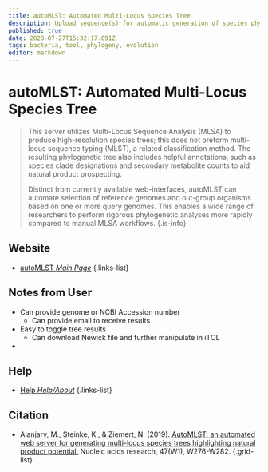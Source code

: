 ```yaml
---
title: autoMLST: Automated Multi-Locus Species Tree
description: Upload sequence(s) for automatic generation of species phylogeny with reference organisms.
published: true
date: 2020-07-27T15:32:17.691Z
tags: bacteria, tool, phylogeny, evolution
editor: markdown
---
```


# autoMLST: Automated Multi-Locus Species Tree

> This server utilizes Multi-Locus Sequence Analysis (MLSA) to produce high-resolution species trees; this does not preform multi-locus sequence typing (MLST), a related classification method. The resulting phylogenetic tree also includes helpful annotations, such as species clade designations and secondary metabolite counts to aid natural product prospecting. 
>
> Distinct from currently available web-interfaces, autoMLST can automate selection of reference genomes and out-group organisms based on one or more query genomes. This enables a wide range of researchers to perform rigorous phylogenetic analyses more rapidly compared to manual MLSA workflows.
{.is-info}

 
## Website 

- [autoMLST *Main Page*](https://automlst.ziemertlab.com)
 {.links-list}

## Notes from User
- Can provide genome or NCBI Accession number
	- Can provide email to receive results
- Easy to toggle tree results
	- Can download Newick file and further manipulate in iTOL 
- 

## Help

- [Help *Help/About*](https://automlst.ziemertlab.com/help)
{.links-list}


## Citation 

- Alanjary, M., Steinke, K., & Ziemert, N. (2019). [AutoMLST: an automated web server for generating multi-locus species trees highlighting natural product potential.](https://academic.oup.com/nar/article/47/W1/W276/5475077) Nucleic acids research, 47(W1), W276-W282.
{.grid-list}